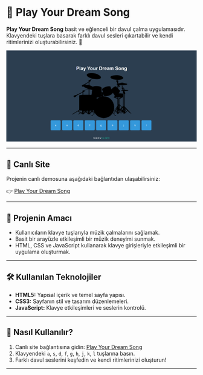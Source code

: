 # 🥁 Play Your Dream Song

**Play Your Dream Song** basit ve eğlenceli bir davul çalma uygulamasıdır. Klavyendeki tuşlara basarak farklı davul sesleri çıkartabilir ve kendi ritimlerinizi oluşturabilirsiniz. 🎵

![Proje Ekran Görüntüsü](/Week5/Practice2/assets/img/image.png)

---

## 🚀 **Canlı Site**

Projenin canlı demosuna aşağıdaki bağlantıdan ulaşabilirsiniz:

👉 [Play Your Dream Song](https://abdullahvc.github.io/Patika-Frontend/Week5/Practice2/index.html)

---

## 🎯 **Projenin Amacı**

- Kullanıcıların klavye tuşlarıyla müzik çalmalarını sağlamak.
- Basit bir arayüzle etkileşimli bir müzik deneyimi sunmak.
- HTML, CSS ve JavaScript kullanarak klavye girişleriyle etkileşimli bir uygulama oluşturmak.

---

## 🛠️ **Kullanılan Teknolojiler**

- **HTML5:** Yapısal içerik ve temel sayfa yapısı.  
- **CSS3:** Sayfanın stil ve tasarım düzenlemeleri.  
- **JavaScript:** Klavye etkileşimleri ve seslerin kontrolü.

---

## 🎹 **Nasıl Kullanılır?**

1. Canlı site bağlantısına gidin: [Play Your Dream Song](https://abdullahvc.github.io/Patika-Frontend/Week5/Practice2/index.html)
2. Klavyendeki `a`, `s`, `d`, `f`, `g`, `h`, `j`, `k`, `l` tuşlarına basın.
3. Farklı davul seslerini keşfedin ve kendi ritimlerinizi oluşturun!

---